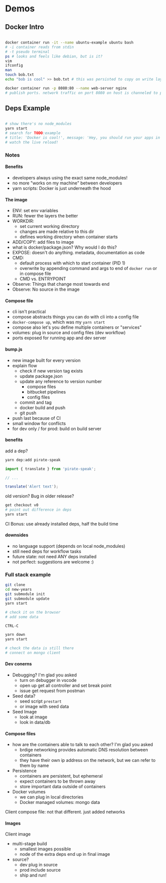 # Demos

## Docker Intro

```bash

docker container run -it --name ubuntu-example ubuntu bash
# -i container reads from stdin
# -t pseudo terminal
ps # looks and feels like debian, but is it?
vim
ifconfig
man
touch bob.txt
echo "bob is cool" >> bob.txt # this was persisted to copy on write layer

docker container run -p 8080:80 --name web-server nginx
# publish ports. network traffic on port 8080 on host is channeled to port 80 in container

```

## Deps Example

```bash

# show there's no node_modules
yarn start
# search for TODO:example
# title: 'Docker is cool!', message: 'Hey, you should run your apps in containers!'
# watch the live reload!

```

### Notes

#### Benefits

- developers always using the exact same node_modules!
- no more "works on my machine" between developers
- yarn scripts: Docker is just underneath the hood

#### The image

- ENV: set env variables
- RUN: fewer the layers the better
- WORKDIR:
	- set current working directory
	- changes are made relative to this dir
	- defines working directory when container starts
- ADD/COPY: add files to image
- what is docker/package.json? Why would I do this?
- EXPOSE: doesn't do anything. metadata, documentation as code
- CMD:
	- default process with which to start container (PID 1)
	- overwrite by appending command and args to end of `docker run` or in compose file
	- CMD vs. ENTRYPOINT
- Observe: Things that change most towards end
- Observe: No source in the image


#### Compose file

- cli isn't practical
- compose abstracts things you can do with cli into a config file
- `docker-compose up`, which was my `yarn start`
- compose also let's you define multiple containers or "services"
- volumes: plug in source and config files (dev workflow)
- ports exposed for running app and dev server

#### bump.js

- new image built for every version
- explain flow
	- check if new version tag exists
	- update package.json
	- update any reference to version number
		- compose files
		- bitbucket pipelines
		- config files
	- commit and tag
	- docker build and push
	- git push
- push last because of CI
- small window for conflicts
- for dev only / for prod: build on build server

<!-- TODO: retest this workflow -->
#### benefits

add a dep?

```bash
yarn dep:add pirate-speak
```

```JavaScript
import { translate } from 'pirate-speak';

// ...

translate('Alert text');
```

old version? Bug in older release?

```bash
get checkout v0
# point out difference in deps
yarn start
```

CI Bonus: use already installed deps, half the build time

#### downsides

- no language support (depends on local node_modules)
- still need deps for workflow tasks
- future state: not need ANY deps installed
- not perfect: suggestions are welcome :)

### Full stack example

```bash
git clone
cd new-years
git submodule init
git submodule update
yarn start

# check it on the browser
# add some data

CTRL-C

yarn down
yarn start

# check the data is still there
# connect on mongo client
```

#### Dev conerns

- Debugging? I'm glad you asked
	- turn on debugger in vscode
	- open up get all controller and set break point
	- issue get request from postman
- Seed data?
	- seed script `prestart`
	- or image with seed data
- Seed Image
	- look at image
	- look in data/db

#### Compose files

- how are the containers able to talk to each other? I'm glad you asked
	- brdige networking provides automatic DNS resolution between containers
	- they have their own ip address on the network, but we can refer to them by name
- Persistence
	- containers are persistent, but ephemeral
	- expect containers to be thrown away
	- store important data outside of containers
- Docker volumes
	- we can plug in local directories
	- Docker managed volumes: mongo data

Client compose file: not that different. just added networks

#### Images

Client image

- multi-stage build
	- smallest images possible
	- node of the extra deps end up in final image
- source?
	- dev plug in source
	- prod include source
	- ship and run!

